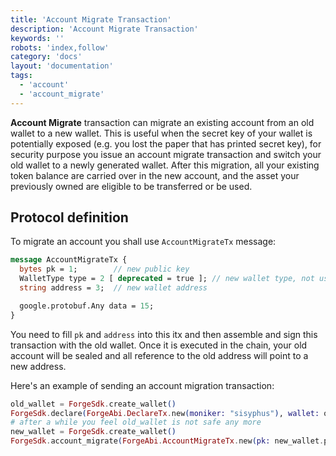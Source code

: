 ```yaml
---
title: 'Account Migrate Transaction'
description: 'Account Migrate Transaction'
keywords: ''
robots: 'index,follow'
category: 'docs'
layout: 'documentation'
tags:
  - 'account'
  - 'account_migrate'
---
```


**Account Migrate** transaction can migrate an existing account from an old wallet to a new wallet. This is useful when the secret key of your wallet is potentially exposed (e.g. you lost the paper that has printed secret key), for security purpose you issue an account migrate transaction and switch your old wallet to a newly generated wallet. After this migration, all your existing token balance are carried over in the new account, and the asset your previously owned are eligible to be transferred or be used.

## Protocol definition

To migrate an account you shall use `AccountMigrateTx` message:

```proto
message AccountMigrateTx {
  bytes pk = 1;        // new public key
  WalletType type = 2 [ deprecated = true ]; // new wallet type, not used any more since address is embedded with this info.
  string address = 3;  // new wallet address

  google.protobuf.Any data = 15;
}
```

You need to fill `pk` and `address` into this itx and then assemble and sign this transaction with the old wallet. Once it is executed in the chain, your old account will be sealed and all reference to the old address will point to a new address.

Here's an example of sending an account migration transaction:

```elixir
old_wallet = ForgeSdk.create_wallet()
ForgeSdk.declare(ForgeAbi.DeclareTx.new(moniker: "sisyphus"), wallet: old_wallet)
# after a while you feel old_wallet is not safe any more
new_wallet = ForgeSdk.create_wallet()
ForgeSdk.account_migrate(ForgeAbi.AccountMigrateTx.new(pk: new_wallet.pk, address: new_wallet.address), wallet: old_wallet)
```

